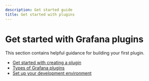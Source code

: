 ```yaml
---
description: Get started guide
title: Get started with plugins
---
```


# Get started with Grafana plugins

This section contains helpful guidance for building your first plugin.

- [Get started with creating a plugin](https://grafana.github.io/plugin-tools/docs/getting-started)
- [Types of Grafana plugins](https://grafana.com/docs/grafana/latest/administration/plugin-management/)
- [Set up your development environment](https://grafana.github.io/plugin-tools/docs/docker)
